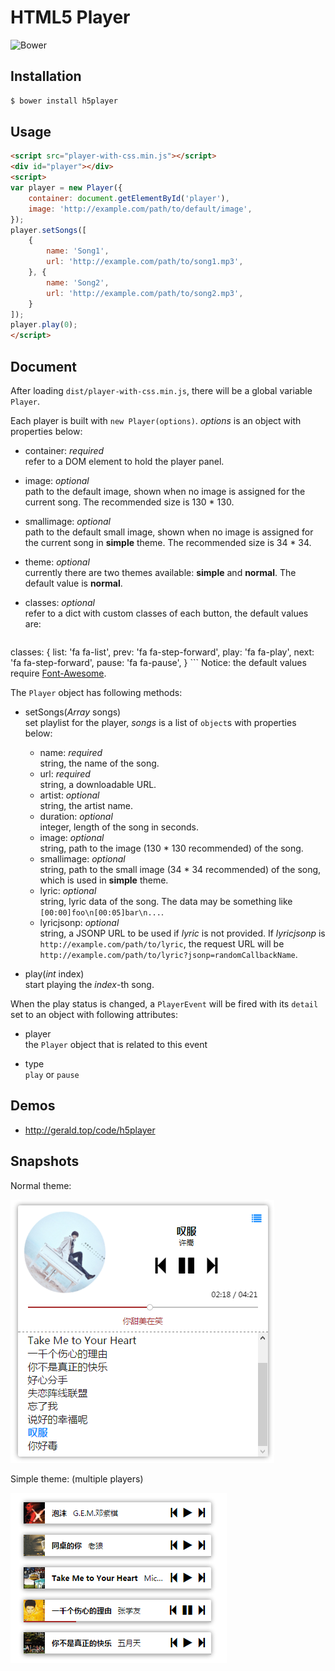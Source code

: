 HTML5 Player
===
![Bower](https://img.shields.io/bower/v/h5player.svg)

Installation
---
``` sh
$ bower install h5player
```

Usage
---
``` html
<script src="player-with-css.min.js"></script>
<div id="player"></div>
<script>
var player = new Player({
	container: document.getElementById('player'),
	image: 'http://example.com/path/to/default/image',
});
player.setSongs([
	{
		name: 'Song1',
		url: 'http://example.com/path/to/song1.mp3',
	}, {
		name: 'Song2',
		url: 'http://example.com/path/to/song2.mp3',
	}
]);
player.play(0);
</script>
```

Document
---
After loading `dist/player-with-css.min.js`, there will be a global variable `Player`.

Each player is built with `new Player(options)`. *options* is an object with properties below:

* container: *required*  
  refer to a DOM element to hold the player panel.

* image: *optional*  
	path to the default image, shown when no image is assigned for the current song.
	The recommended size is 130 * 130.

* smallimage: *optional*  
  path to the default small image, shown when no image is assigned for the current song in **simple** theme.
	The recommended size is 34 * 34.

* theme: *optional*  
  currently there are two themes available: **simple** and **normal**. The default value is **normal**.

* classes: *optional*  
  refer to a dict with custom classes of each button, the default values are:
	``` javascript
classes: {
	list: 'fa fa-list',
	prev: 'fa fa-step-forward',
	play: 'fa fa-play',
	next: 'fa fa-step-forward',
	pause: 'fa fa-pause',
}
	```
	Notice: the default values require [Font-Awesome](http://fontawesome.io).

The `Player` object has following methods:

* setSongs(*Array* songs)  
  set playlist for the player, *songs* is a list of `object`s with properties below:
	* name: *required*  
	  string, the name of the song.
	* url: *required*  
	  string, a downloadable URL.
	* artist: *optional*  
	  string, the artist name.
	* duration: *optional*  
	  integer, length of the song in seconds.
	* image: *optional*  
	  string, path to the image (130 * 130 recommended) of the song.
	* smallimage: *optional*  
	  string, path to the small image (34 * 34 recommended) of the song, which is used in **simple** theme.
	* lyric: *optional*  
	  string, lyric data of the song. The data may be something like `[00:00]foo\n[00:05]bar\n...`.
	* lyricjsonp: *optional*  
	  string, a JSONP URL to be used if *lyric* is not provided. If *lyricjsonp* is `http://example.com/path/to/lyric`, the request URL will be `http://example.com/path/to/lyric?jsonp=randomCallbackName`.

* play(*int* index)  
  start playing the *index*-th song.

When the play status is changed, a `PlayerEvent` will be fired with its `detail` set to an object with following attributes:

* player  
  the `Player` object that is related to this event

* type  
  `play` or `pause`

Demos
---
* <http://gerald.top/code/h5player>

Snapshots
---
Normal theme:

![snapshot](snapshots/normal.png)

Simple theme: (multiple players)

![snapshot](snapshots/simple.png)

